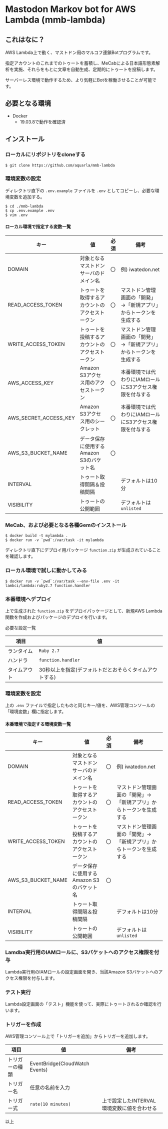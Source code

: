 # Mastodon Markov bot for AWS Lambda (mmb-lambda)

## これはなに？

AWS Lambda上で動く、マストドン用のマルコフ連鎖Botプログラムです。

指定アカウントのこれまでのトゥートを蓄積し、MeCabによる日本語形態素解析を実施、それらをもとに文章を自動生成、定期的にトゥートを投稿します。

サーバーレス環境で動作するため、より気軽にBotを稼働させることが可能です。

## 必要となる環境
 - Docker
   - 19.03.8で動作を確認済

## インストール

### ローカルにリポジトリをcloneする

```
$ git clone https://github.com/aquarla/mmb-lambda
```

### 環境変数の設定

ディレクトリ直下の ```.env.example``` ファイルを ```.env``` としてコピーし、必要な環境変数を追加する。

```
$ cd ./mmb-lambda
$ cp .env.example .env
$ vim .env
```

#### ローカル環境で指定する変数一覧
キー|値|必須|備考
----|----|----|----
DOMAIN|対象となるマストドンサーバのドメイン名|〇|例) iwatedon.net
READ_ACCESS_TOKEN|トゥートを取得するアカウントのアクセストークン|〇|マストドン管理画面の「開発」→「新規アプリ」からトークンを生成する
WRITE_ACCESS_TOKEN|トゥートを投稿するアカウントのアクセストークン|〇|マストドン管理画面の「開発」→「新規アプリ」からトークンを生成する
AWS_ACCESS_KEY|Amazon S3アクセス用のアクセストークン|〇|本番環境では代わりにIAMロールにS3アクセス権限を付与する
AWS_SECRET_ACCESS_KEY|Amazon S3アクセス用のシークレット|〇|本番環境では代わりにIAMロールにS3アクセス権限を付与する
AWS_S3_BUCKET_NAME|データ保存に使用するAmazon S3のバケット名|〇|
INTERVAL|トゥート取得間隔＆投稿間隔||デフォルトは10分
VISIBILITY|トゥートの公開範囲||デフォルトは```unlisted```

###  MeCab、および必要となる各種Gemのインストール

```
$ docker build -t mylambda .
$ docker run -v `pwd`:/var/task -it mylambda
```

ディレクトリ直下にデプロイ用パッケージ ``` function.zip ``` が生成されていることを確認します。

### ローカル環境で試しに動かしてみる

```
$ docker run -v `pwd`:/var/task --env-file .env -it lambci/lambda:ruby2.7 function.handler
```

### 本番環境へデプロイ

上で生成された ``` function.zip ``` をデプロイパッケージとして、新規AWS Lambda関数を作成およびパッケージのデプロイを行います。

必要な設定一覧

項目|値
----|----
ランタイム| ```Ruby 2.7```
ハンドラ| ```function.handler```
タイムアウト| 30秒以上を指定(デフォルトだとおそらくタイムアウトする)

### 環境変数を設定
上の ```.env``` ファイルで指定したものと同じキー/値を、AWS管理コンソールの「環境変数」欄に指定します。

#### 本番環境で指定する環境変数一覧
キー|値|必須|備考
----|----|----|----
DOMAIN|対象となるマストドンサーバのドメイン名|〇|例) iwatedon.net
READ_ACCESS_TOKEN|トゥートを取得するアカウントのアクセストークン|〇|マストドン管理画面の「開発」→「新規アプリ」からトークンを生成する
WRITE_ACCESS_TOKEN|トゥートを投稿するアカウントのアクセストークン|〇|マストドン管理画面の「開発」→「新規アプリ」からトークンを生成する
AWS_S3_BUCKET_NAME|データ保存に使用するAmazon S3のバケット名|〇|
INTERVAL|トゥート取得間隔＆投稿間隔||デフォルトは10分
VISIBILITY|トゥートの公開範囲||デフォルトは```unlisted```

### Lamdba実行用のIAMロールに、S3バケットへのアクセス権限を付与

Lambda実行用のIAMロールの設定画面を開き、当該Amazon S3バケットへのアクセス権限を付与します。

### テスト実行

Lambda設定画面の「テスト」機能を使って、実際にトゥートされるか確認を行います。

### トリガーを作成

AWS管理コンソール上で「トリガーを追加」からトリガーを追加します。

項目|値|備考
----|----|----
トリガーの種類|EventBridge(CloudWatch Events)|
トリガー名|任意の名前を入力|
トリガー式|```rate(10 minutes)```|上で設定したINTERVAL環境変数に値を合わせる

以上